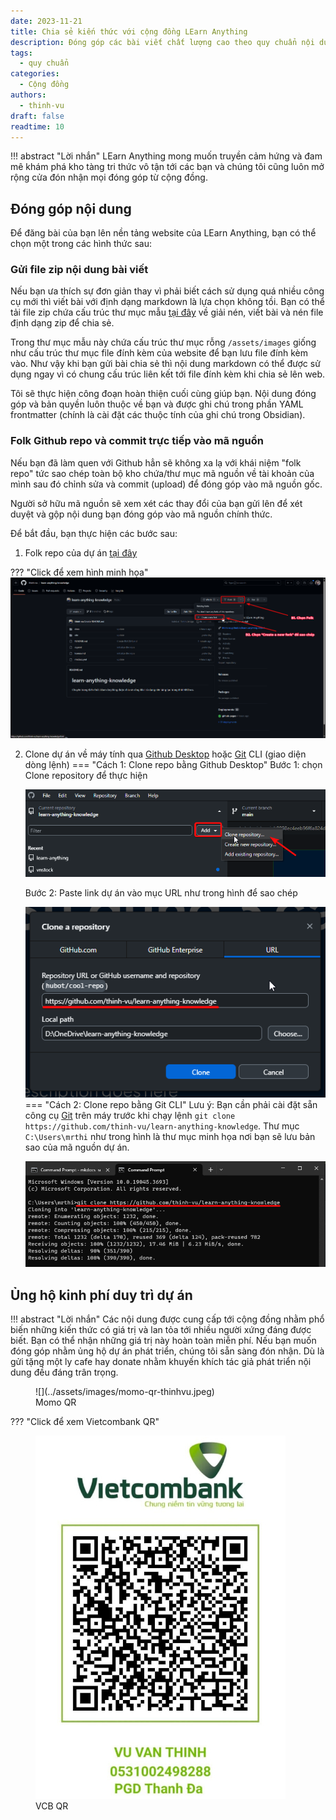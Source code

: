 ```yaml
---
date: 2023-11-21
title: Chia sẻ kiến thức với cộng đồng LEarn Anything
description: Đóng góp các bài viết chất lượng cao theo quy chuẩn nội dung để chia sẻ kiến thức hữu ích với cộng đồng.
tags:
  - quy chuẩn
categories:
  - Cộng đồng
authors:
  - thinh-vu
draft: false
readtime: 10
---
```

!!! abstract "Lời nhắn"
	LEarn Anything mong muốn truyền cảm hứng và đam mê khám phá kho tàng tri thức vô tận tới các bạn và chúng tôi cũng luôn mở rộng cửa đón nhận mọi đóng góp từ cộng đồng.

## Đóng góp nội dung

Để đăng bài của bạn lên nền tảng website của LEarn Anything, bạn có thể chọn một trong các hình thức sau:

### Gửi file zip nội dung bài viết

Nếu bạn ưa thích sự đơn giản thay vì phải biết cách sử dụng quá nhiều công cụ mới thì viết bài với định dạng markdown là lựa chọn không tồi. Bạn có thể tải file zip chứa cấu trúc thư mục mẫu [tại đây](assets/post-folder-template.zip) về giải nén, viết bài và nén file định dạng zip để chia sẻ.

Trong thư mục mẫu này chứa cấu trúc thư mục rỗng `/assets/images` giống như cấu trúc thư mục file đính kèm của website để bạn lưu file đính kèm vào. Như vậy khi bạn gửi bài chia sẻ thì nội dung markdown có thể được sử dụng ngay vì có chung cấu trúc liên kết tới file đính kèm khi chia sẻ lên web.

Tôi sẽ thực hiện công đoạn hoàn thiện cuối cùng giúp bạn. Nội dung đóng góp và bản quyền luôn thuộc về bạn và được ghi chú trong phần YAML frontmatter (chính là cài đặt các thuộc tính của ghi chú trong Obsidian). 

### Folk Github repo và commit trực tiếp vào mã nguồn

Nếu bạn đã làm quen với Github hẳn sẽ không xa lạ với khái niệm "folk repo" tức sao chép toàn bộ kho chứa/thư mục mã nguồn về tài khoản của mình sau đó chỉnh sửa và commit (upload) để đóng góp vào mã nguồn gốc. 

Người sở hữu mã nguồn sẽ xem xét các thay đổi của bạn gửi lên để xét duyệt và gộp nội dung bạn đóng góp vào mã nguồn chính thức.

Để bắt đầu, bạn thực hiện các bước sau:

1. Folk repo của dự án [tại đây](https://github.com/thinh-vu/learn-anything-knowledge)

??? "Click để xem hình minh họa"
	![](../assets/images/folk-repo-du-an-learn-anything-qua-github.png)

2. Clone dự án về máy tính qua [Github Desktop](https://desktop.github.com/) hoặc [Git](https://git-scm.com/downloads) CLI (giao diện dòng lệnh)
=== "Cách 1: Clone repo bằng Github Desktop"
	Bước 1: chọn Clone repository để thực hiện
	
	 ![](../assets/images/chon-clone-repo-tren-github-desktop.png)
	
	  Bước 2: Paste link dự án vào mục URL như trong hình để sao chép
  
	![](../assets/images/clone-repo-github-qua-github-desktop.png)
=== "Cách 2: Clone repo bằng Git CLI"
	Lưu ý: Bạn cần phải cài đặt sẵn công cụ [Git](https://git-scm.com/downloads) trên máy trước khi chạy lệnh `git clone https://github.com/thinh-vu/learn-anything-knowledge`. Thư mục `C:\Users\mrthi` như trong hình là thư mục minh họa nơi bạn sẽ lưu bản sao của mã nguồn dự án.
	
	![](../assets/images/clone-repo-github-qua-git-cli-cua-so-lenh.png)
## Ủng hộ kinh phí duy trì dự án
!!! abstract "Lời nhắn"
	Các nội dung được cung cấp tới cộng đồng nhằm phổ biến những kiến thức có giá trị và lan tỏa tới nhiều người xứng đáng được biết. Bạn có thể nhận những giá trị này hoàn toàn miễn phí. Nếu bạn muốn đóng góp nhằm ủng hộ dự án phát triển, chúng tôi sẵn sàng đón nhận. Dù là gửi tặng một ly cafe hay donate nhằm khuyến khích tác giả phát triển nội dung đều đáng trân trọng.


<figure markdown>
  ![](../assets/images/momo-qr-thinhvu.jpeg)
  <figcaption>Momo QR</figcaption>
</figure>

??? "Click để xem Vietcombank QR"
	<figure markdown>
	  ![](../assets/images/vcb-qr-thinhvu.jpg)
	  <figcaption>VCB QR</figcaption>
	</figure>

